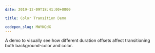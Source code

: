 ```yaml
---
date: 2019-12-09T18:41:00+0000

title: Color Transition Demo

codepen_slug: MWYKQdX
---
```


<c-codepen slug="{{ codepen_slug }}" height="810px"></c-codepen>

A demo to visually see how different duration offsets affect transitioning both background-color and color.
